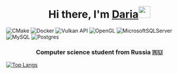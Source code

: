<h1 align="center">Hi there, I'm <a href="https://daniilshat.ru/" target="_blank">Daria</a><img src="https://github.com/blackcater/blackcater/raw/main/images/Hi.gif" height="32"/></h1>

![CMake](https://img.shields.io/badge/CMake-%23008FBA.svg?style=for-the-badge&logo=cmake&logoColor=white) ![Docker](https://img.shields.io/badge/docker-%230db7ed.svg?style=for-the-badge&logo=docker&logoColor=white) ![Vulkan API](https://img.shields.io/badge/Vulkan-AC162C.svg?style=for-the-badge&logo=vulkan&logoColor=white&logoSize=auto) ![OpenGL](https://img.shields.io/badge/OpenGL-%23FFFFFF.svg?style=for-the-badge&logo=opengl) ![MicrosoftSQLServer](https://img.shields.io/badge/Microsoft%20SQL%20Server-CC2927?style=for-the-badge&logo=microsoft%20sql%20server&logoColor=white) ![MySQL](https://img.shields.io/badge/mysql-4479A1.svg?style=for-the-badge&logo=mysql&logoColor=white) ![Postgres](https://img.shields.io/badge/postgres-%23316192.svg?style=for-the-badge&logo=postgresql&logoColor=white)

<h3 align="center">Computer science student from Russia 🇷🇺</h3>



[![Top Langs](https://github-readme-stats.vercel.app/api/top-langs/?username=dodosia&layout=compact)](https://github.com/anuraghazra/github-readme-stats)
